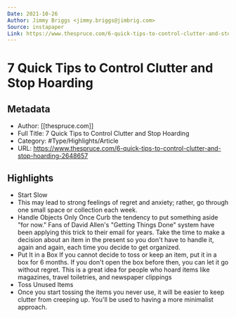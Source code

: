 ```yaml
---
Date: 2021-10-26
Author: Jimmy Briggs <jimmy.briggs@jimbrig.com>
Source: instapaper
Link: https://www.thespruce.com/6-quick-tips-to-control-clutter-and-stop-hoarding-2648657
---
```

# 7 Quick Tips to Control Clutter and Stop Hoarding

## Metadata
- Author: [[thespruce.com]]
- Full Title: 7 Quick Tips to Control Clutter and Stop Hoarding
- Category: #Type/Highlights/Article
- URL: https://www.thespruce.com/6-quick-tips-to-control-clutter-and-stop-hoarding-2648657

## Highlights
- Start Slow
- This may lead to strong feelings of regret and anxiety; rather, go through one small space or collection each week.
- Handle Objects Only Once
  Curb the tendency to put something aside "for now." Fans of David Allen's "Getting Things Done" system have been applying this trick to their email for years. Take the time to make a decision about an item in the present so you don't have to handle it, again and again, each time you decide to get organized.
- Put It in a Box
  If you cannot decide to toss or keep an item, put it in a box for 6 months. If you don't open the box before then, you can let it go without regret. This is a great idea for people who hoard items like magazines, travel toiletries, and newspaper clippings
- Toss Unused Items
- Once you start tossing the items you never use, it will be easier to keep clutter from creeping up. You'll be used to having a more minimalist approach.
